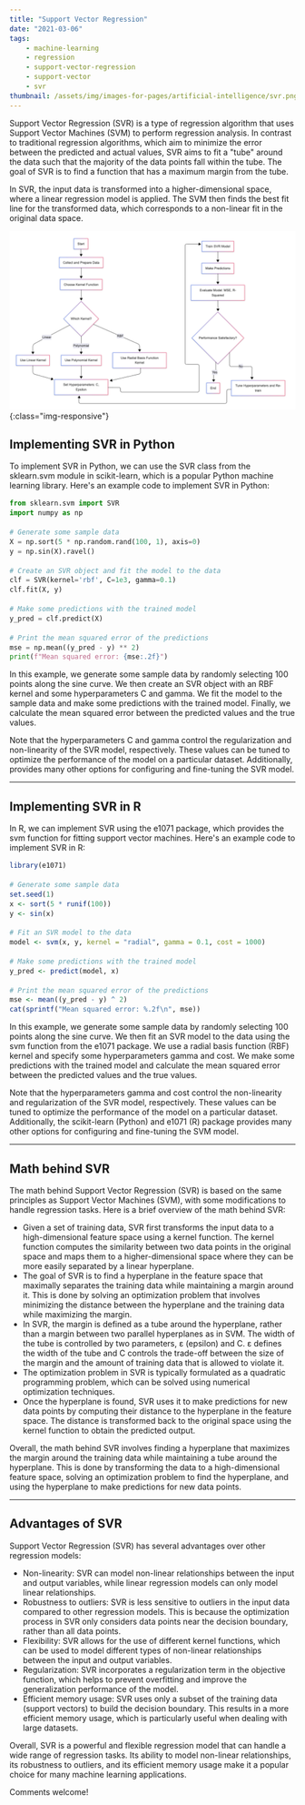 ```yaml
---
title: "Support Vector Regression"
date: "2021-03-06"
tags:
    - machine-learning
    - regression
    - support-vector-regression
    - support-vector
    - svr
thumbnail: /assets/img/images-for-pages/artificial-intelligence/svr.png
---
```

Support Vector Regression (SVR) is a type of regression algorithm that uses Support Vector Machines (SVM) to perform regression analysis. In contrast to traditional regression algorithms, which aim to minimize the error between the predicted and actual values, SVR aims to fit a "tube" around the data such that the majority of the data points fall within the tube. The goal of SVR is to find a function that has a maximum margin from the tube.

In SVR, the input data is transformed into a higher-dimensional space, where a linear regression model is applied. The SVM then finds the best fit line for the transformed data, which corresponds to a non-linear fit in the original data space.

![Support vector regression](/assets/img/images-for-pages/artificial-intelligence/svr.png){:class="img-responsive"}

## Implementing SVR in Python

To implement SVR in Python, we can use the SVR class from the sklearn.svm module in scikit-learn, which is a popular Python machine learning library. Here's an example code to implement SVR in Python:

```python
from sklearn.svm import SVR
import numpy as np

# Generate some sample data
X = np.sort(5 * np.random.rand(100, 1), axis=0)
y = np.sin(X).ravel()

# Create an SVR object and fit the model to the data
clf = SVR(kernel='rbf', C=1e3, gamma=0.1)
clf.fit(X, y)

# Make some predictions with the trained model
y_pred = clf.predict(X)

# Print the mean squared error of the predictions
mse = np.mean((y_pred - y) ** 2)
print(f"Mean squared error: {mse:.2f}")
```

In this example, we generate some sample data by randomly selecting 100 points along the sine curve. We then create an SVR object with an RBF kernel and some hyperparameters C and gamma. We fit the model to the sample data and make some predictions with the trained model. Finally, we calculate the mean squared error between the predicted values and the true values.

Note that the hyperparameters C and gamma control the regularization and non-linearity of the SVR model, respectively. These values can be tuned to optimize the performance of the model on a particular dataset. Additionally,  provides many other options for configuring and fine-tuning the SVR model.

---

## Implementing SVR in R

In R, we can implement SVR using the e1071 package, which provides the svm function for fitting support vector machines. Here's an example code to implement SVR in R:

```R
library(e1071)

# Generate some sample data
set.seed(1)
x <- sort(5 * runif(100))
y <- sin(x)

# Fit an SVR model to the data
model <- svm(x, y, kernel = "radial", gamma = 0.1, cost = 1000)

# Make some predictions with the trained model
y_pred <- predict(model, x)

# Print the mean squared error of the predictions
mse <- mean((y_pred - y) ^ 2)
cat(sprintf("Mean squared error: %.2f\n", mse))
```

In this example, we generate some sample data by randomly selecting 100 points along the sine curve. We then fit an SVR model to the data using the svm function from the e1071 package. We use a radial basis function (RBF) kernel and specify some hyperparameters gamma and cost. We make some predictions with the trained model and calculate the mean squared error between the predicted values and the true values.

Note that the hyperparameters gamma and cost control the non-linearity and regularization of the SVR model, respectively. These values can be tuned to optimize the performance of the model on a particular dataset. Additionally, the scikit-learn (Python) and e1071 (R) package provides many other options for configuring and fine-tuning the SVM model.

---

## Math behind SVR

The math behind Support Vector Regression (SVR) is based on the same principles as Support Vector Machines (SVM), with some modifications to handle regression tasks. Here is a brief overview of the math behind SVR:

- Given a set of training data, SVR first transforms the input data to a high-dimensional feature space using a kernel function. The kernel function computes the similarity between two data points in the original space and maps them to a higher-dimensional space where they can be more easily separated by a linear hyperplane.
- The goal of SVR is to find a hyperplane in the feature space that maximally separates the training data while maintaining a margin around it. This is done by solving an optimization problem that involves minimizing the distance between the hyperplane and the training data while maximizing the margin.
- In SVR, the margin is defined as a tube around the hyperplane, rather than a margin between two parallel hyperplanes as in SVM. The width of the tube is controlled by two parameters, ε (epsilon) and C. ε defines the width of the tube and C controls the trade-off between the size of the margin and the amount of training data that is allowed to violate it.
- The optimization problem in SVR is typically formulated as a quadratic programming problem, which can be solved using numerical optimization techniques.
- Once the hyperplane is found, SVR uses it to make predictions for new data points by computing their distance to the hyperplane in the feature space. The distance is transformed back to the original space using the kernel function to obtain the predicted output.

Overall, the math behind SVR involves finding a hyperplane that maximizes the margin around the training data while maintaining a tube around the hyperplane. This is done by transforming the data to a high-dimensional feature space, solving an optimization problem to find the hyperplane, and using the hyperplane to make predictions for new data points.

---

## Advantages of SVR

Support Vector Regression (SVR) has several advantages over other regression models:
- Non-linearity: SVR can model non-linear relationships between the input and output variables, while linear regression models can only model linear relationships.
- Robustness to outliers: SVR is less sensitive to outliers in the input data compared to other regression models. This is because the optimization process in SVR only considers data points near the decision boundary, rather than all data points.
- Flexibility: SVR allows for the use of different kernel functions, which can be used to model different types of non-linear relationships between the input and output variables.
- Regularization: SVR incorporates a regularization term in the objective function, which helps to prevent overfitting and improve the generalization performance of the model.
- Efficient memory usage: SVR uses only a subset of the training data (support vectors) to build the decision boundary. This results in a more efficient memory usage, which is particularly useful when dealing with large datasets.

Overall, SVR is a powerful and flexible regression model that can handle a wide range of regression tasks. Its ability to model non-linear relationships, its robustness to outliers, and its efficient memory usage make it a popular choice for many machine learning applications.

Comments welcome!